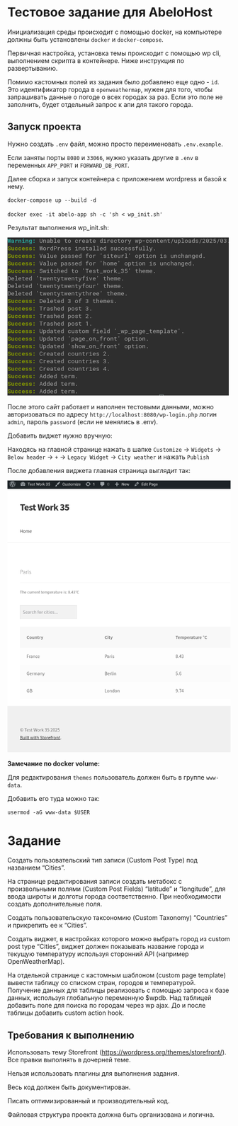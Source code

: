 # Тестовое задание для AbeloHost

Инициализация среды происходит с помощью docker, на компьютере должны быть установлены `docker` и `docker-compose`. 

Первичная настройка, установка темы происходит с помощью wp cli, выполнением скрипта в контейнере. Ниже инструкция по развертыванию.

Помимо кастомных полей из задания было добавлено еще одно - `id`.
Это идентификатор города в `openweathermap`, нужен для того, чтобы запрашивать данные о погоде о всех городах за раз.
Если это поле не заполнить, будет отдельный запрос к апи для такого города.

## Запуск проекта

Нужно создать `.env` файл, можно просто переименовать `.env.example`.

Если заняты порты `8080` и `33066`, нужно указать другие в `.env` в переменных `APP_PORT` и `FORWARD_DB_PORT`.

Далее сборка и запуск контейнера с приложением wordpress и базой к нему. 

```shell
docker-compose up --build -d

docker exec -it abelo-app sh -c 'sh < wp_init.sh'
```

Результат выполнения wp_init.sh:

![Результат выполнения wp_init.sh](./assets/install_wp_init.png)

После этого сайт работает и наполнен тестовыми данными, можно авторизоваться по адресу `http://localhost:8080/wp-login.php`
логин `admin`, пароль `password` (если не менялись в .env).

Добавить виджет нужно вручную:

Находясь на главной странице нажать в шапке `Customize` → `Widgets` → `Below header`
→ `+` → `Legacy Widget` → `City weather` и нажать `Publish`

После добавления виджета главная страница выглядит так:

![Главная страница](./assets/main_page.png)

**Замечание по docker volume:**

Для редактирования `themes` пользователь должен быть в группе `www-data`.

Добавить его туда можно так:

```shell
usermod -aG www-data $USER
```

# Задание

Создать пользовательский тип записи (Custom Post Type) под названием “Cities”. 

На странице редактирования записи создать метабокс с произвольными полями (Custom Post 
Fields) “latitude” и “longitude”, для ввода широты и долготы города соответственно. 
При необходимости создать дополнительные поля.

Создать пользовательскую таксономию (Custom Taxonomy) “Countries” и прикрепить ее к 
“Cities”.

Создать виджет, в настройках которого можно выбрать город из custom post type “Cities”, 
виджет должен показывать название города и текущую температуру используя сторонний API 
(например OpenWeatherMap).

На отдельной странице с кастомным шаблоном (custom page template) вывести таблицу со 
списком стран, городов и температурой. Получение данных для таблицы реализовать 
с помощью запроса к базе данных, используя глобальную переменную $wpdb. 
Над таблицей добавить поле для поиска по городам через wp ajax. 
До и после таблицы добавить custom action hook.

## Требования к выполнению

Использовать тему Storefront (https://wordpress.org/themes/storefront/). 
Все правки выполнять в дочерней теме.

Нельзя использовать плагины для выполнения задания.

Весь код должен быть документирован.

Писать оптимизированный и производительный код.

Файловая структура проекта должна быть организована и логична.